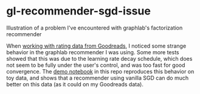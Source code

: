# gl-recommender-sgd-issue
Illustration of a problem I've encountered with graphlab's factorization recommender

When [working with rating data from Goodreads](https://github.com/rfriel/goodreads_social_rating_prediction), I noticed some strange behavior in the graphlab recommender I was using.  Some more tests showed that this was due to the learning rate decay schedule, which does not seem to be fully under the user's control, and was too fast for good convergence.  The [demo notebook](https://github.com/rfriel/gl-recommender-sgd-issue/blob/master/gl-recommender-sgd-issue.ipynb) in this repo reproduces this behavior on toy data, and shows that a recommender using vanilla SGD can do much better on this data (as it could on my Goodreads data).
